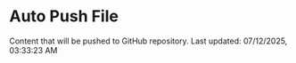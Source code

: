 # Auto Push File

Content that will be pushed to GitHub repository.
Last updated: 07/12/2025, 03:33:23 AM